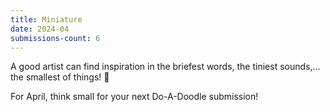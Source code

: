 ```yaml
---
title: Miniature
date: 2024-04
submissions-count: 6
---
```

A good artist can find inspiration in the briefest words, the tiniest sounds,... the smallest of things! 🤏

For April, think small for your next Do-A-Doodle submission!
